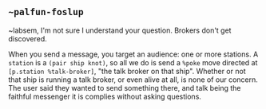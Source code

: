 ## `~palfun-foslup`
~labsem, I'm not sure I understand your question. Brokers don't get discovered.

When you send a message, you target an audience: one or more stations. A `station` is a `(pair ship knot)`, so all we do is send a `%poke` move directed at `[p.station %talk-broker]`, "the talk broker on that ship". Whether or not that ship is running a talk broker, or even alive at all, is none of our concern. The user said they wanted to send something there, and talk being the faithful messenger it is complies without asking questions.